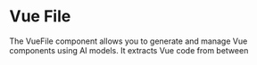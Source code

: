 # Vue File

The VueFile component allows you to generate and manage Vue components using AI models. It extracts Vue code from between